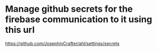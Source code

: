 # Manage github secrets for the firebase communication to it using this url

<https://github.com/JosephinCrafter/ahl/settings/secrets>
